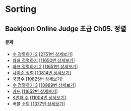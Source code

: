 Sorting
=======

Baekjoon Online Judge 초급 Ch05. 정렬
-----------------------------------

#### 문제

* [수 정렬하기 2](./수_정렬하기_2) [[2751번 상세보기](https://www.acmicpc.net/problem/2751)]
* [좌표 정렬하기](./좌표_정렬하기) [[11650번 상세보기](https://www.acmicpc.net/problem/11650)]
* [좌표 정렬하기 2](./좌표_정렬하기_2) [[11651번 상세보기](https://www.acmicpc.net/problem/11651)]
* [나이순 정렬](./나이순_정렬) [[10814번 상세보기](https://www.acmicpc.net/problem/10814)]
* [국영수](./국영수) [[10825번 상세보기](https://www.acmicpc.net/problem/10825)]
* [수 정렬하기 3](./수_정렬하기_3) [[10989번 상세보기](https://www.acmicpc.net/problem/10989)]
* [카드](./카드) [[11652번 상세보기](https://www.acmicpc.net/problem/11652)]
* [K번째 수](./K번째_수) [[11004번 상세보기](https://www.acmicpc.net/problem/11004)]
* 버블 소트 [[1377번 상세보기](https://www.acmicpc.net/problem/1377)]